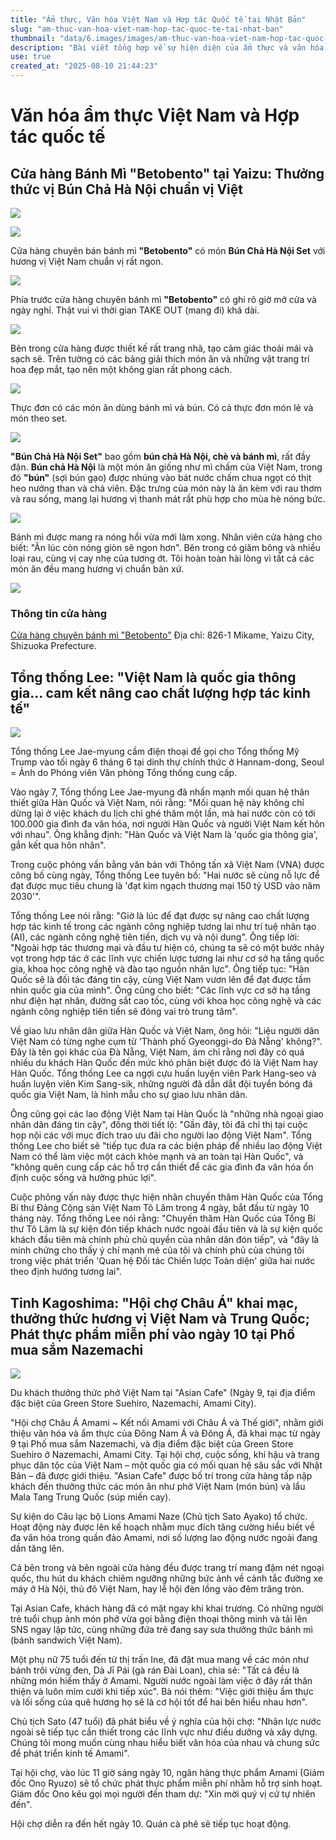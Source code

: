 ```yaml
---
title: "Ẩm thực, Văn hóa Việt Nam và Hợp tác Quốc tế tại Nhật Bản"
slug: "am-thuc-van-hoa-viet-nam-hop-tac-quoc-te-tai-nhat-ban"
thumbnail: "data/6.images/images/am-thuc-van-hoa-viet-nam-hop-tac-quoc-te-tai-nhat-ban.webp"
description: "Bài viết tổng hợp về sự hiện diện của ẩm thực và văn hóa Việt Nam tại Nhật Bản, từ các quán ăn địa phương đến các sự kiện giao lưu văn hóa, cùng những cam kết tăng cường hợp tác kinh tế và giao lưu nhân dân giữa Việt Nam và Hàn Quốc."
use: true
created_at: "2025-08-10 21:44:23"
---
```


# Văn hóa ẩm thực Việt Nam và Hợp tác quốc tế

## Cửa hàng Bánh Mì "Betobento" tại Yaizu: Thưởng thức vị Bún Chả Hà Nội chuẩn vị Việt

![](/images/uUzvQ3lML_bkIqyakc1vFlHZ-lVjSCI3npXVYKE5vkic27_UPiZsJTcFbdaFU_KTF0e1wlVQPjVkc53xmIYAZFi_sRftAxNjqRuwA3_XOT6Qt9vvKkIHHMS57C5P9682LN4TX4j-BhBKMjtpVYuORI0lmeKGJYJBoV5o-ReHJpI=.webp)

![](/images/title-1754820928042.webp)

Cửa hàng chuyên bán bánh mì **"Betobento"** có món **Bún Chả Hà Nội Set** với hương vị Việt Nam chuẩn vị rất ngon.

![](/images/image-1754820958497.webp)

Phía trước cửa hàng chuyên bánh mì **"Betobento"** có ghi rõ giờ mở cửa và ngày nghỉ. Thật vui vì thời gian TAKE OUT (mang đi) khá dài.

![](/images/image-1754820978493.webp)

Bên trong cửa hàng được thiết kế rất trang nhã, tạo cảm giác thoải mái và sạch sẽ. Trên tường có các bảng giải thích món ăn và những vật trang trí hoa đẹp mắt, tạo nên một không gian rất phong cách.

![](/images/image-1754821013310.webp)

Thực đơn có các món ăn dùng bánh mì và bún. Có cả thực đơn món lẻ và món theo set.

![](/images/image-1754821046189.webp)

**"Bún Chả Hà Nội Set"** bao gồm **bún chả Hà Nội, chè và bánh mì**, rất đầy đặn.
**Bún chả Hà Nội** là một món ăn giống như mì chấm của Việt Nam, trong đó **"bún"** (sợi bún gạo) được nhúng vào bát nước chấm chua ngọt có thịt heo nướng than và chả viên. Đặc trưng của món này là ăn kèm với rau thơm và rau sống, mang lại hương vị thanh mát rất phù hợp cho mùa hè nóng bức.

![](/images/image-1754821064761.webp)

Bánh mì được mang ra nóng hổi vừa mới làm xong. Nhân viên cửa hàng cho biết: "Ăn lúc còn nóng giòn sẽ ngon hơn". Bên trong có giăm bông và nhiều loại rau, cùng vị cay nhẹ của tương ớt. Tôi hoàn toàn hài lòng vì tất cả các món ăn đều mang hương vị chuẩn bản xứ.

![](/images/image-1754821083053.webp)

### Thông tin cửa hàng
[Cửa hàng chuyên bánh mì "Betobento"](https://betobento.biz-option.com/index)
Địa chỉ: 826-1 Mikame, Yaizu City, Shizuoka Prefecture.

## Tổng thống Lee: "Việt Nam là quốc gia thông gia... cam kết nâng cao chất lượng hợp tác kinh tế"

![](/images/20250810-00053913-hankyoreh-000-1-view.webp)

Tổng thống Lee Jae-myung cầm điện thoại để gọi cho Tổng thống Mỹ Trump vào tối ngày 6 tháng 6 tại dinh thự chính thức ở Hannam-dong, Seoul = Ảnh do Phóng viên Văn phòng Tổng thống cung cấp.

Vào ngày 7, Tổng thống Lee Jae-myung đã nhấn mạnh mối quan hệ thân thiết giữa Hàn Quốc và Việt Nam, nói rằng: "Mối quan hệ này không chỉ dừng lại ở việc khách du lịch chỉ ghé thăm một lần, mà hai nước còn có tới 100.000 gia đình đa văn hóa, nơi người Hàn Quốc và người Việt Nam kết hôn với nhau". Ông khẳng định: "Hàn Quốc và Việt Nam là 'quốc gia thông gia', gắn kết qua hôn nhân".

Trong cuộc phỏng vấn bằng văn bản với Thông tấn xã Việt Nam (VNA) được công bố cùng ngày, Tổng thống Lee tuyên bố: "Hai nước sẽ cùng nỗ lực để đạt được mục tiêu chung là 'đạt kim ngạch thương mại 150 tỷ USD vào năm 2030'".

Tổng thống Lee nói rằng: "Giờ là lúc để đạt được sự nâng cao chất lượng hợp tác kinh tế trong các ngành công nghiệp tương lai như trí tuệ nhân tạo (AI), các ngành công nghệ tiên tiến, dịch vụ và nội dung". Ông tiếp lời: "Ngoài hợp tác thương mại và đầu tư hiện có, chúng ta sẽ có một bước nhảy vọt trong hợp tác ở các lĩnh vực chiến lược tương lai như cơ sở hạ tầng quốc gia, khoa học công nghệ và đào tạo nguồn nhân lực". Ông tiếp tục: "Hàn Quốc sẽ là đối tác đáng tin cậy, cùng Việt Nam vươn lên để đạt được tầm nhìn quốc gia của mình". Ông cũng cho biết: "Các lĩnh vực cơ sở hạ tầng như điện hạt nhân, đường sắt cao tốc, cùng với khoa học công nghệ và các ngành công nghiệp tiên tiến sẽ đóng vai trò trung tâm".

Về giao lưu nhân dân giữa Hàn Quốc và Việt Nam, ông hỏi: "Liệu người dân Việt Nam có từng nghe cụm từ 'Thành phố Gyeonggi-do Đà Nẵng' không?". Đây là tên gọi khác của Đà Nẵng, Việt Nam, ám chỉ rằng nơi đây có quá nhiều du khách Hàn Quốc đến mức khó phân biệt được đó là Việt Nam hay Hàn Quốc. Tổng thống Lee ca ngợi cựu huấn luyện viên Park Hang-seo và huấn luyện viên Kim Sang-sik, những người đã dẫn dắt đội tuyển bóng đá quốc gia Việt Nam, là hình mẫu cho sự giao lưu nhân dân.

Ông cũng gọi các lao động Việt Nam tại Hàn Quốc là "những nhà ngoại giao nhân dân đáng tin cậy", đồng thời tiết lộ: "Gần đây, tôi đã chỉ thị tại cuộc họp nội các với mục đích trao ưu đãi cho người lao động Việt Nam". Tổng thống Lee cho biết sẽ "tiếp tục đưa ra các biện pháp để nhiều lao động Việt Nam có thể làm việc một cách khỏe mạnh và an toàn tại Hàn Quốc", và "không quên cung cấp các hỗ trợ cần thiết để các gia đình đa văn hóa ổn định cuộc sống và hưởng phúc lợi".

Cuộc phỏng vấn này được thực hiện nhân chuyến thăm Hàn Quốc của Tổng Bí thư Đảng Cộng sản Việt Nam Tô Lâm trong 4 ngày, bắt đầu từ ngày 10 tháng này. Tổng thống Lee nói rằng: "Chuyến thăm Hàn Quốc của Tổng Bí thư Tô Lâm là sự kiện đón tiếp khách nước ngoài đầu tiên và là sự kiện quốc khách đầu tiên mà chính phủ chủ quyền của nhân dân đón tiếp", và "đây là minh chứng cho thấy ý chí mạnh mẽ của tôi và chính phủ của chúng tôi trong việc phát triển 'Quan hệ Đối tác Chiến lược Toàn diện' giữa hai nước theo định hướng tương lai".

## Tỉnh Kagoshima: "Hội chợ Châu Á" khai mạc, thưởng thức hương vị Việt Nam và Trung Quốc; Phát thực phẩm miễn phí vào ngày 10 tại Phố mua sắm Nazemachi

![](/images/20250810-00010001-amami-000-1-view.webp)

Du khách thưởng thức phở Việt Nam tại "Asian Cafe" (Ngày 9, tại địa điểm đặc biệt của Green Store Suehiro, Nazemachi, Amami City).

"Hội chợ Châu Á Amami ~ Kết nối Amami với Châu Á và Thế giới", nhằm giới thiệu văn hóa và ẩm thực của Đông Nam Á và Đông Á, đã khai mạc từ ngày 9 tại Phố mua sắm Nazemachi, và địa điểm đặc biệt của Green Store Suehiro ở Nazemachi, Amami City. Tại hội chợ, cuộc sống, khí hậu và trang phục dân tộc của Việt Nam – một quốc gia có mối quan hệ sâu sắc với Nhật Bản – đã được giới thiệu. "Asian Cafe" được bố trí trong cửa hàng tấp nập khách đến thưởng thức các món ăn như phở Việt Nam (món bún) và lẩu Mala Tang Trung Quốc (súp miến cay).

Sự kiện do Câu lạc bộ Lions Amami Naze (Chủ tịch Sato Ayako) tổ chức. Hoạt động này được lên kế hoạch nhằm mục đích tăng cường hiểu biết về đa văn hóa trong quần đảo Amami, nơi số lượng lao động nước ngoài đang dần tăng lên.

Cả bên trong và bên ngoài cửa hàng đều được trang trí mang đậm nét ngoại quốc, thu hút du khách chiêm ngưỡng những bức ảnh về cảnh tắc đường xe máy ở Hà Nội, thủ đô Việt Nam, hay lễ hội đèn lồng vào đêm trăng tròn.

Tại Asian Cafe, khách hàng đã có mặt ngay khi khai trương. Có những người trẻ tuổi chụp ảnh món phở vừa gọi bằng điện thoại thông minh và tải lên SNS ngay lập tức, cùng những đứa trẻ đang say sưa thưởng thức bánh mì (bánh sandwich Việt Nam).

Một phụ nữ 75 tuổi đến từ thị trấn Ine, đã đặt mua mang về các món như bánh trôi vừng đen, Dà Jī Pái (gà rán Đài Loan), chia sẻ: "Tất cả đều là những món hiếm thấy ở Amami. Người nước ngoài làm việc ở đây rất thân thiện và luôn mỉm cười khi tiếp xúc". Bà nói thêm: "Việc giới thiệu ẩm thực và lối sống của quê hương họ sẽ là cơ hội tốt để hai bên hiểu nhau hơn".

Chủ tịch Sato (47 tuổi) đã phát biểu về ý nghĩa của hội chợ: "Nhân lực nước ngoài sẽ tiếp tục cần thiết trong các lĩnh vực như điều dưỡng và xây dựng. Chúng tôi mong muốn cùng nhau hiểu biết văn hóa của nhau và chung sức để phát triển kinh tế Amami".

Tại hội chợ, vào lúc 11 giờ sáng ngày 10, ngân hàng thực phẩm Amami (Giám đốc Ono Ryuzo) sẽ tổ chức phát thực phẩm miễn phí nhằm hỗ trợ sinh hoạt. Giám đốc Ono kêu gọi mọi người đến tham dự: "Xin mời quý vị cứ tự nhiên đến".

Hội chợ diễn ra đến hết ngày 10. Quán cà phê sẽ tiếp tục hoạt động.